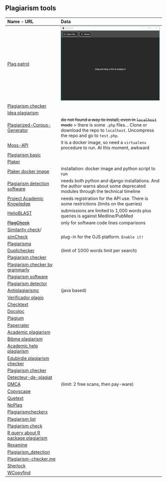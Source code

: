 ## Plagiarism tools
|Name - URL  | Data |
|:---------------|:---------------|
|[Plag patrol](https://github.com/josemmo/plagpatrol) | ![animation.gif](images/3092326125-demo.gif) |
|[Plagiarism checker](https://github.com/architshukla/Plagiarism-Checker) | |
|[Idea plagiarism](https://github.com/jatanrathod/Idea-Plagiarism) | |
|[Plagiarized-Corpus-Generator](https://github.com/FerreroJeremy/Plagiarized-Corpus-Generator) | ~~do not found a way to install, even in `localhost` mode~~ > there is some `.php` files... Clone or download the repo to `localhost`. Uncompress the repo and go to `test.php`.|
|[Moss-API](https://github.com/gitplag/moss-api) | it is a docker image, so need a `virtualenv` procedure to run. At this moment, awkward|
| [Plagiarism basic](https://github.com/frizensami/plagiarism-basic) | |
|[Plaker](https://github.com/MandarGogate/Plaker)  | |
| [Plaker docker image](https://dev.mandargogate.com/plaker)  | installation: docker image and python script to run |
|[Plagiarism detection software](https://github.com/TristanPerry/plagiarism-detection-software) | needs both python and django installations. And the author warns about some deprecated modules through the technical timeline |
|[Project Academic Knowledge](https://www.microsoft.com/en-us/research/project/academic-knowledge/) | needs registration for the API use. There is some restrictions (limits on the queries)|
|[HelioBLAST](https://helioblast.heliotext.com/)  | submissions are limited to 1,000 words plus queries is against Medline/PubMed |
|~~[PlagCheck](https://github.com/codeclassroom/PlagCheck)~~  | only for software code lines comparisons |
|[Similarity check](https://www.crossref.org/services/similarity-check)/  | |
|[simCheck](https://docs.pkp.sfu.ca/crossref-ojs-manual/en/simCheck) | plug-in for the OJS platform. `Enable it!` |
| [Plagiarisma](http://plagiarisma.net/)  | |
| [Duplichecker](https://www.duplichecker.com/) | (limit of 1000 words limit per search)|
| [Plagiarism checker](https://smallseotools.com/plagiarism-checker/) |
| [Plagiarism checker by grammarly](https://www.grammarly.com/plagiarism-checker/) | |
| [Plagiarism software](https://www.plagiarismsoftware.net/) | |
| [Plagiarism detector](https://plagiarismdetector.net/) | |
| [Antiplagiarismc](https://sourceforge.net/projects/antiplagiarismc/) | (java based) |
| [Verificador plagio](http://www.dustball.com/cs/verificador.plagio/) | |
| [Checktext](http://www.checktext.org/) | |
| [Docoloc](https://www.docoloc.de/) | |
| [Plagium](http://www.plagium.com/) | |
| [Paperrater](https://www.paperrater.com/) | |
| [Academic plagiarism](https://academicplagiarism.com/) | |
| [Bibme plagiarism](https://www.bibme.org/grammar-and-plagiarism/) | |
| [Academic help plagiarism](https://academichelp.net/check-paper-for-plagiarism/) | |
| [Edubirdie plagiarism checker](https://edubirdie.com/plagiarism-checker) | |
| [Plagiarism checker](https://searchenginereports.net/plagiarism-checker) | |
| [Detecteur-de-plagiat](https://paperleaf.ca/detecteur-de-plagiat/) | |
| [DMCA](https://www.dmca.com/scan/default.aspx) | (limit: 2 free scans, then pay-ware) |
| [Copyscape](https://www.copyscape.com/) | |
| [Quetext](https://www.quetext.com/) | |
| [NoPlag](https://noplag.com/free-plagiarism-checker/) | |
| [Plagiarismcheckerx](https://plagiarismcheckerx.com/) | |
| [Plagiarism list](https://paraphrase.projecttopics.org/free-plagiarism-checker-turnitin-alternative-software) | |
| [Plagiarism check](https://plag.co/plagiarism-check.php) |
[R query about R package plagiarism](https://www.reddit.com/r/rstats/comments/68nmbm/plagiarism_analysis_in_r/) |
| [Rexamine](http://similar.rexamine.com/) | |
| [Plagiarism_detection](https://veriguide1.cse.cuhk.edu.hk/portal/plagiarism_detection/index.jsp) | |
| [Plagiarism-checker.me](https://www.plagiarism-checker.me/) | |
| [Sherlock](https://warwick.ac.uk/fac/sci/dcs/research/ias/software/sherlock/) | | 
| [WCopyfind](https://plagiarism.bloomfieldmedia.com/software/wcopyfind/) | |